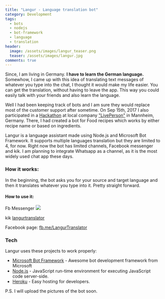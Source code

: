 ```yaml
---
title: "Langur - Language translation bot"
category: Development
tags:
  - bots
  - nodejs
  - bot-framework
  - language
  - translation
header:
  image: /assets/images/langur_teaser.png
  teaser: /assets/images/langur.jpg  
comments: true
---
```


Since, I am living in Germany. __I have to learn the German language.__ Somewhow, I came up with this idea of translating text messages of whatever you type into the chat, I thought it would make my life easier. You can get the translation, without having to leave the app. This way you could easily talk with your friends and also learn the language.

Well I had been keeping track of bots and I am sure they would replace most of the customer support after sometime. On Sep 15th, 2017 I also participated in a <a href="https://www.hackathon.com/event/hackathon-make-bots-great-again-35958760621">Hackathon</a> at local company <a href="https://www.liveperson.com/de">"LivePerson"</a> in Mannheim, Germany. There, I had created a bot for Food recipes which works by either recipe name or based on ingredients.

Langur is a language assistant made using Node.js and Microsoft Bot Framework. It supports multiple languages translation but they are limited to 4, for now. Right now the bot has limited channels, Facebook messenger and kik. I am planning to integrate Whatsapp as a channel, as it is the most widely used chat app these days.

### How it works:
In the beginning, the bot asks you for your source and target language and then it translates whatever you type into it. Pretty straight forward.

#### How to use it:
Fb Messenger
<a href='https://www.messenger.com/t/2053091328235574'><img src='https://facebook.botframework.com/Content/MessageUs.png'></a>

kik
<a href='https://bots.kik.com/#/langurtranslator'>langurtranslator</a>

Facebook page: 
<a href="https://fb.me/LangurTranslator">fb.me/LangurTranslator</a>

### Tech

Langur uses these projects to work properly:


* [Microsoft Bot Framework] - Awesome bot development framework from Microsoft
* [Node.js] -  JavaScript run-time environment for executing JavaScript code server-side.
* [Heroku] - Easy hosting for developers.

P.S. I will upload the pictures of the bot soon. 

   [Node.js]: <http://nodejs.org>
   [Microsoft Bot Framework]: <https://dev.botframework.com/>
   [Heroku]: <https://www.heroku.com/>


